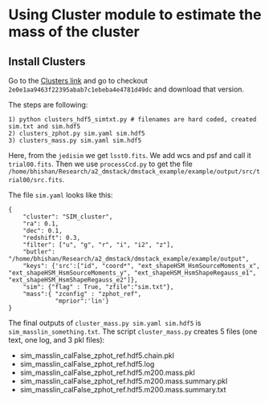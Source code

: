 # Using Cluster module to estimate the mass of the cluster

## Install Clusters
Go to the [Clusters link](https://github.com/nicolaschotard/Clusters) and go to checkout `2e0e1aa9463f22395abab7c1ebeba4e4781d49dc` and download that version.

The steps are following:
```
1) python clusters_hdf5_simtxt.py # filenames are hard coded, created sim.txt and sim.hdf5
2) clusters_zphot.py sim.yaml sim.hdf5
3) clusters_mass.py sim.yaml sim.hdf5
```

Here, from the `jedisim` we get `lsst0.fits`. We add wcs and psf and call it `trial00.fits`. Then we use `processCcd.py` to get the file `/home/bhishan/Research/a2_dmstack/dmstack_example/example/output/src/trial00/src.fits`.


The file `sim.yaml` looks like this:  
```
{
    "cluster": "SIM_cluster",
    "ra": 0.1,
    "dec": 0.1,
    "redshift": 0.3,
    "filter": ["u", "g", "r", "i", "i2", "z"],
    "butler": "/home/bhishan/Research/a2_dmstack/dmstack_example/example/output",
    "keys": {'src':["id", "coord*", "ext_shapeHSM_HsmSourceMoments_x", "ext_shapeHSM_HsmSourceMoments_y", "ext_shapeHSM_HsmShapeRegauss_e1", "ext_shapeHSM_HsmShapeRegauss_e2"]},
    "sim": {"flag" : True, "zfile":"sim.txt"},
    "mass":{ "zconfig" : "zphot_ref",
             "mprior":'lin'}
}
```


The final outputs of `cluster_mass.py sim.yaml sim.hdf5` is `sim_masslin_something.txt`.
The script `cluster_mass.py` creates 5 files (one text, one log, and 3 pkl files):  
- sim_masslin_calFalse_zphot_ref.hdf5.chain.pkl
- sim_masslin_calFalse_zphot_ref.hdf5.log
- sim_masslin_calFalse_zphot_ref.hdf5.m200.mass.pkl
- sim_masslin_calFalse_zphot_ref.hdf5.m200.mass.summary.pkl
- sim_masslin_calFalse_zphot_ref.hdf5.m200.mass.summary.txt

